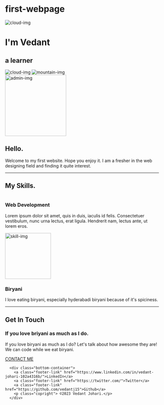 # first-webpage
<!DOCTYPE html>
<html lang="en">
<head>
    <meta charset="UTF-8">
    <meta http-equiv="X-UA-Compatible" content="IE=edge">
    <meta name="viewport" content="width=device-width, initial-scale=1.0">
    <title>Vedant Johari</title>
    <link rel="stylesheet" href="css/styles.css">
    <link rel="icon" href="favicon.ico?v=2">
    <link rel="preconnect" href="https://fonts.googleapis.com">
    <link rel="preconnect" href="https://fonts.gstatic.com" crossorigin>
    <link href="https://fonts.googleapis.com/css2?family=Merriweather&family=Montserrat&family=Sacramento&display=swap" rel="stylesheet">
</head>
<body>
    <div class="top-container">
        <img class="top-cloud" src="/images/cloud.png" alt="cloud-img">
        <h1>I'm Vedant</h1>
        <h2>a learner</h2>
        <img class="bottom-cloud"src="/images/cloud.png" alt="cloud-img">
        <img src="/images/mountain.png" alt="mountain-img">
    </div>
    <div class="middle-container">
        <div class="profile">
          <img src="/images/IMG_7587.JPG" alt="admin-img" height="200px">
          <h2>Hello.</h2>
          <p class="intro">Welcome to my first website. Hope you enjoy it. I am a fresher in the web designing field and finding it quite interest.</p>
        </div>
        <hr>
        <div class="skills">
          <h2>My Skills.</h2>
          <div class="skill-row">
            <img class="weby" src="" alt="">
            <h3>Web Development</h3>
            <p>Lorem ipsum dolor sit amet, quis in duis, iaculis id felis. Consectetuer vestibulum, nunc urna lectus, erat ligula. Hendrerit nam, lectus ante, ut lorem eros.</p>
          </div>
          <div class="skill-row">
            <img class="birayani" src="/images/biryani.png" alt="skill-img" height="150px">
            <h3>Biryani</h3>
            <p>I love eating biryani, especially hyderabadi biryani because of it's spiciness.</p>
          </div>
        </div>
        <hr>
        <div class="contact-me">
          <h2>Get In Touch</h2>
          <h3>If you love briyani as much as I do.</h3>
          <p class="contact-message">If you love biryani as much as I do? Let's talk about how awesome they are! We can code while we eat biryani.</p>
          <a class="btn" href="mailto:vedantjohari15@gmail.com">CONTACT ME</a>
        </div>
      </div>
      
      
      <div class="bottom-container">
        <a class="footer-link" href="https://www.linkedin.com/in/vedant-johari-102a4316b/">LinkedIn</a>
        <a class="footer-link" href="https://twitter.com/">Twitter</a>
        <a class="footer-link" href="https://github.com/vedantj15">Github</a>
        <p class="copright"> ©2023 Vedant Johari.</p>
      </div>
      
</body>
</html>
